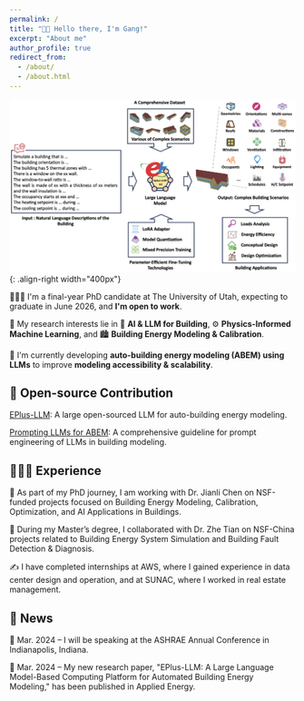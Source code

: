 ```yaml
---
permalink: /
title: "👋🏼 Hello there, I'm Gang!"
excerpt: "About me"
author_profile: true
redirect_from: 
  - /about/
  - /about.html
---
```





![Illustration of LLM for Auto-building modeling](/images/graphic.png){: .align-right width="400px"}

🧏🏻‍♂️ I'm a final-year PhD candidate at The University of Utah, expecting to graduate in June 2026, and **I'm open to work**.

🔬 My research interests lie in 🤖 **AI & LLM for Building**, ⚙️ **Physics-Informed Machine Learning**, and 🏙 **Building Energy Modeling & Calibration**.

📌 I'm currently developing **auto-building energy modeling (ABEM) using LLMs** to improve **modeling accessibility & scalability**.

## 🤖 Open-source Contribution
[EPlus-LLM](https://github.com/EPlus-LLM/Model): A large open-sourced LLM for auto-building energy modeling.

[Prompting LLMs for ABEM](https://github.com/Gangjiang1/Prompting-for-Auto-building-Modeling): A comprehensive guideline for prompt engineering of LLMs in building modeling.

## 👨🏻‍🔬 Experience
🧪 As part of my PhD journey, I am working with Dr. Jianli Chen on NSF-funded projects focused on Building Energy Modeling, Calibration, Optimization, and AI Applications in Buildings.

🧫 During my Master’s degree, I collaborated with Dr. Zhe Tian on NSF-China projects related to Building Energy System Simulation and Building Fault Detection & Diagnosis.

✍️ I have completed internships at AWS, where I gained experience in data center design and operation, and at SUNAC, where I worked in real estate management.

## 🎉 News
📢 Mar. 2024 – I will be speaking at the ASHRAE Annual Conference in Indianapolis, Indiana.

📄 Mar. 2024 – My new research paper, "EPlus-LLM: A Large Language Model-Based Computing Platform for Automated Building Energy Modeling," has been published in Applied Energy.
